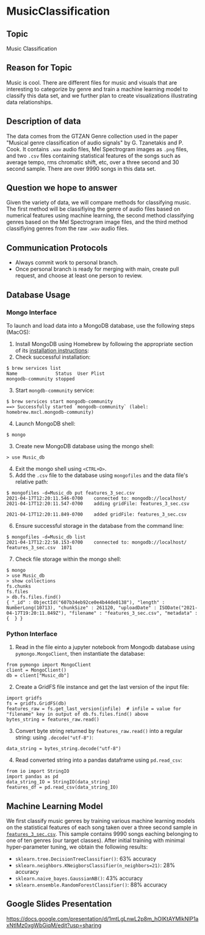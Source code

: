 # MusicClassification

## Topic
Music Classification

## Reason for Topic
Music is cool. There are different files for music and visuals that 
are interesting to categorize by genre and train a machine learning model
to classify this data set, and we further plan to create visualizations
illustrating data relationships.

## Description of data
The data comes from the GTZAN Genre collection used in the paper "Musical
genre classification of audio signals" by G. Tzanetakis and P. Cook. It
contains `.wav` audio files, Mel Spectrogram images as `.png` files, and two
`.csv` files containing statistical features of the songs such as average
tempo, rms chromatic shift, etc, over a three second and 30 second sample.
There are over 9990 songs in this data set.

## Question we hope to answer
Given the variety of data, we will compare methods for classifying music. The
first method will be classifiying the genre of audio files based on numerical
features using machine learning, the second method classifying genres based on
the Mel Spectrogram image files, and the third method classifiying genres from
the raw `.wav` audio files.

## Communication Protocols
- Always commit work to personal branch.
- Once personal branch is ready for merging with main, create pull request,
and choose at least one person to review.

## Database Usage
### Mongo Interface
To launch and load data into a MongoDB database, use the following steps
(MacOS):

1) Install MongoDB using Homebrew by following the appropriate section of its
[installation instructions](https://docs.mongodb.com/manual/tutorial/install-mongodb-on-os-x/):
2) Check successful installation:
```
$ brew services list
Name              Status  User Plist
mongodb-community stopped
```
3) Start `mongdb-community` service:
```
$ brew services start mongodb-community
==> Successfully started `mongodb-community` (label: homebrew.mxcl.mongodb-community)
```
4) Launch MongoDB shell:
```
$ mongo
```
3) Create new MongoDB database using the mongo shell:
```
> use Music_db
```
4) Exit the mongo shell using `<CTRL+D>`.
5) Add the `.csv` file to the database using `mongofiles` and the data file's
relative path:
```
$ mongofiles -d=Music_db put features_3_sec.csv
2021-04-17T12:20:11.546-0700	connected to: mongodb://localhost/
2021-04-17T12:20:11.547-0700	adding gridFile: features_3_sec.csv

2021-04-17T12:20:11.849-0700	added gridFile: features_3_sec.csv
```
6) Ensure successful storage in the database from the command line:
```
$ mongofiles -d=Music_db list
2021-04-17T12:22:58.153-0700	connected to: mongodb://localhost/
features_3_sec.csv	1071
```
7) Check file storage within the mongo shell:
```
$ mongo
> use Music_db
> show collections
fs.chunks
fs.files
> db.fs.files.find()
{ "_id" : ObjectId("607b34eb92ce0e4b44de0138"), "length" : NumberLong(10713), "chunkSize" : 261120, "uploadDate" : ISODate("2021-04-17T19:20:11.849Z"), "filename" : "features_3_sec.csv", "metadata" : {  } }
```

### Python Interface
1) Read in the file einto a jupyter notebook from Mongodb database using
`pymongo.MongoClient`, then instantiate the database:
```
from pymongo import MongoClient
client = MongoClient()
db = client["Music_db"]
```
2) Create a GridFS file instance and get the last version of the input file:
```
import gridfs
fs = gridfs.GridFS(db)
features_raw = fs.get_last_version(infile)  # infile = value for "filename" key in output of db.fs.files.find() above
bytes_string = features_raw.read()
```
3) Convert byte string returned by `features_raw.read()` into a regular
string: using `.decode("utf-8")`:
```
data_string = bytes_string.decode("utf-8")
``` 
4) Read converted string into a pandas dataframe using `pd.read_csv`:
```
from io import StringIO
import pandas as pd
data_string_IO = StringIO(data_string)
features_df = pd.read_csv(data_string_IO)
``` 

## Machine Learning Model
We first classify music genres by training various machine learning models on
the statistical features of each song taken over a three second sample in
[`features_3_sec.csv`](Data_Sample/features_3_sec.csv). This sample contains
9990 songs eaching belonging to one of ten genres (our target classes). After
initial training with minimal hyper-parameter tuning, we obtain the following
results:
- `sklearn.tree.DecisionTreeClassifier()`: 63% accuracy
- `sklearn.neighbors.KNeigborsClassifier(n_neighbors=21)`: 28% accuracy
- `sklearn.naive_bayes.GaussianNB()`: 43% accuracy
- `sklearn.ensemble.RandomForestClassifier()`: 88% accuracy

## Google Slides Presentation
https://docs.google.com/presentation/d/1mtLgLnwL2p8m_hOIKtAYMIkNlP1axNtIMz0xgWbGiqM/edit?usp=sharing
